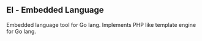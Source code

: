 ## El - Embedded Language

Embedded language tool for Go lang. Implements PHP like template engine for Go lang.

